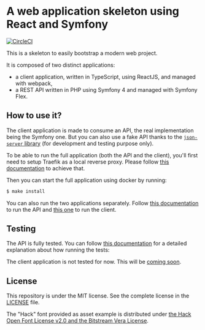 # A web application skeleton using React and Symfony

[![CircleCI](https://circleci.com/gh/damien-carcel/app-skeleton/tree/master.svg?style=svg)](https://circleci.com/gh/damien-carcel/app-skeleton/tree/master)

This is a skeleton to easily bootstrap a modern web project.

It is composed of two distinct applications:
- a client application, written in TypeScript, using ReactJS, and managed with webpack,
- a REST API written in PHP using Symfony 4 and managed with Symfony Flex.

## How to use it?

The client application is made to consume an API, the real implementation being the Symfony one.
But you can also use a fake API thanks to the [`json-server` library](https://github.com/typicode/json-server) (for development and testing purpose only).

To be able to run the full application (both the API and the client), you'll first need to setup Traefik as a local reverse proxy.
Please follow [this documentation](https://github.com/damien-carcel/traefik-as-local-reverse-proxy) to achieve that.

Then you can start the full application using docker by running:
```bash
$ make install
```

You can also run the two applications separately.
Follow [this documentation](https://github.com/damien-carcel/app-skeleton/blob/master/doc/install/api.md) to run the API
and [this one](https://github.com/damien-carcel/app-skeleton/blob/master/doc/install/client.md) to run the client.

## Testing

The API is fully tested. You can follow [this documentation](https://github.com/damien-carcel/app-skeleton/blob/master/doc/tests/api.md) for a detailed explanation about how running the tests:

The client application is not tested for now. This will be [coming soon](https://github.com/damien-carcel/app-skeleton/issues/15).

## License

This repository is under the MIT license. See the complete license in the [LICENSE](https://github.com/damien-carcel/app-skeleton/blob/master/LICENSE) file.

The "Hack" font provided as asset example is distributed under [the Hack Open Font License v2.0 and the Bitstream Vera License](https://github.com/chrissimpkins/Hack/blob/master/LICENSE.md).
